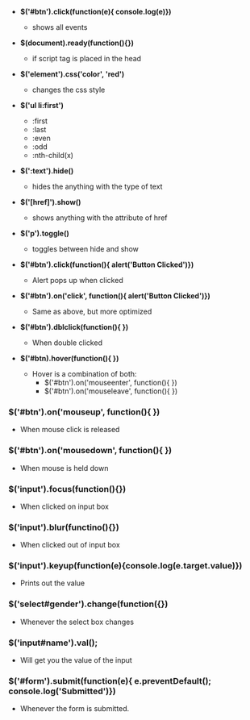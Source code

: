 - **\$('#btn').click(function(e){ console.log(e)})**
  - shows all events

- **\$(document).ready(function(){})**
  - if script tag is placed in the head

- **\$('element').css('color', 'red')**
  - changes the css style

- **\$('ul li:first')**
  - :first
  - :last
  - :even
  - :odd
  - :nth-child(x)

- **\$(':text').hide()**
  - hides the anything with the type of text

- **\$('[href]').show()**
  - shows anything with the attribute of href

- **\$('p').toggle()**
  - toggles between hide and show

- **\$('#btn').click(function(){ alert('Button Clicked')})**
  - Alert pops up when clicked

- **\$('#btn').on('click', function(){ alert('Button Clicked')})**
  - Same as above, but more optimized

- **\$('#btn').dblclick(function(){ })**
  - When double clicked

- **\$('#btn).hover(function(){ })**
  - Hover is a combination of both:
    - \$('#btn').on('mouseenter', function(){ })
    - \$('#btn').on('mouseleave', function(){ })

### \$('#btn').on('mouseup', function(){ })

- When mouse click is released

### \$('#btn').on('mousedown', function(){ })

- When mouse is held down

### \$('input').focus(function(){})

- When clicked on input box

### \$('input').blur(functino(){})

- When clicked out of input box

### \$('input').keyup(function(e){console.log(e.target.value)})

- Prints out the value

### \$('select#gender').change(function({})

- Whenever the select box changes

### \$('input#name').val();

- Will get you the value of the input

### \$('#form').submit(function(e){ e.preventDefault(); console.log('Submitted')})

- Whenever the form is submitted.
